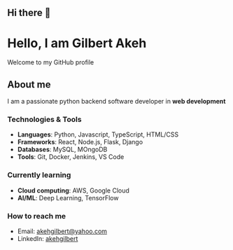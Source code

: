 ## Hi there 👋

# Hello, I am Gilbert Akeh
Welcome to my GitHub profile

## About me
I am a passionate python backend software developer in **web development**

### Technologies & Tools

- **Languages**: Python, Javascript, TypeScript, HTML/CSS
- **Frameworks**: React, Node.js, Flask, Django
- **Databases**: MySQL, MOngoDB
- **Tools**: Git, Docker, Jenkins, VS Code

### Currently learning 
- **Cloud computing**: AWS, Google Cloud
- **AI/ML**: Deep Learning, TensorFlow

### How to reach me

- Email: [akehgilbert@yahoo.com](mailto:akehgilbert@yahoo.com)
- LinkedIn: [akehgilbert](https://www.linkedin.com/feed/?trk=guest_homepage-basic_nav-header-signin)
